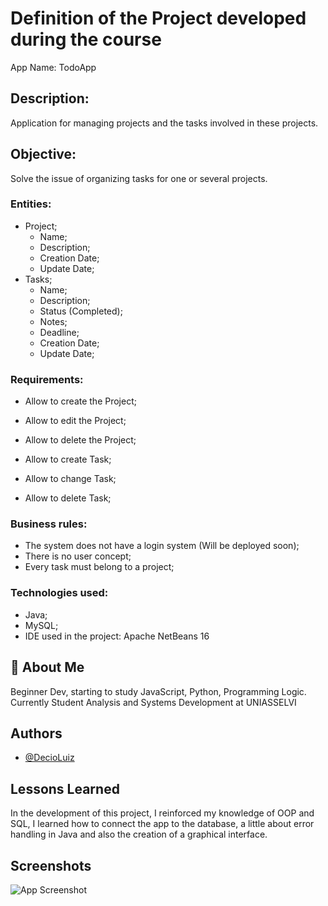 # Definition of the Project developed during the course
App Name: TodoApp

## Description:
Application for managing projects and the tasks involved in these projects.

## Objective:
Solve the issue of organizing tasks for one or several projects.

### Entities:
* Project;
    - Name;
    - Description;
    - Creation Date;
    - Update Date;
* Tasks;
    - Name;
    - Description;
    - Status (Completed);
    - Notes;
    - Deadline;
    - Creation Date;
    - Update Date;

### Requirements:
* Allow to create the Project;
* Allow to edit the Project;
* Allow to delete the Project;

* Allow to create Task;
* Allow to change Task;
* Allow to delete Task;

### Business rules:
* The system does not have a login system (Will be deployed soon);
* There is no user concept;
* Every task must belong to a project;

### Technologies used:
* Java; 
* MySQL;
* IDE used in the project: Apache NetBeans 16

## 🚀 About Me
Beginner Dev, starting to study JavaScript, Python, Programming Logic. Currently Student Analysis and Systems Development at UNIASSELVI


## Authors

- [@DecioLuiz](https://github.com/DecioLuiz)


## Lessons Learned

In the development of this project, I reinforced my knowledge of OOP and SQL, I learned how to connect the app to the database, a little about error handling in Java and also the creation of a graphical interface.
## Screenshots

![App Screenshot](https://via.placeholder.com/468x300?text=App+Screenshot+Here)


